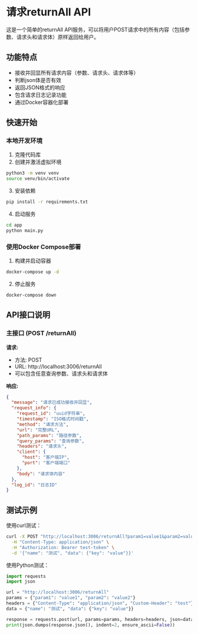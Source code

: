 # 请求returnAll API

这是一个简单的returnAll API服务，可以将用户POST请求中的所有内容（包括参数、请求头和请求体）原样返回给用户。

## 功能特点

- 接收并回显所有请求内容（参数、请求头、请求体等）
- 判断json体是否有效
- 返回JSON格式的响应
- 包含请求日志记录功能
- 通过Docker容器化部署

## 快速开始

### 本地开发环境

1. 克隆代码库
2. 创建并激活虚拟环境
```bash
python3 -m venv venv
source venv/bin/activate
```

3. 安装依赖
```bash
pip install -r requirements.txt
```

4. 启动服务
```bash
cd app
python main.py
```

### 使用Docker Compose部署

1. 构建并启动容器
```bash
docker-compose up -d
```

2. 停止服务
```bash
docker-compose down
```

## API接口说明

### 主接口 (POST /returnAll)

**请求:**
- 方法: POST
- URL: http://localhost:3006/returnAll
- 可以包含任意查询参数、请求头和请求体

**响应:**
```json
{
  "message": "请求已成功接收并回显",
  "request_info": {
    "request_id": "uuid字符串",
    "timestamp": "ISO格式时间戳",
    "method": "请求方法",
    "url": "完整URL",
    "path_params": "路径参数",
    "query_params": "查询参数",
    "headers": "请求头",
    "client": {
      "host": "客户端IP",
      "port": "客户端端口"
    },
    "body": "请求体内容"
  },
  "log_id": "日志ID"
}
```

## 测试示例

使用curl测试：

```bash
curl -X POST "http://localhost:3006/returnAll?param1=value1&param2=value2" \
  -H "Content-Type: application/json" \
  -H "Authorization: Bearer test-token" \
  -d '{"name": "测试", "data": {"key": "value"}}'
```

使用Python测试：

```python
import requests
import json

url = "http://localhost:3006/returnAll"
params = {"param1": "value1", "param2": "value2"}
headers = {"Content-Type": "application/json", "Custom-Header": "test"}
data = {"name": "测试", "data": {"key": "value"}}

response = requests.post(url, params=params, headers=headers, json=data)
print(json.dumps(response.json(), indent=2, ensure_ascii=False))
``` 